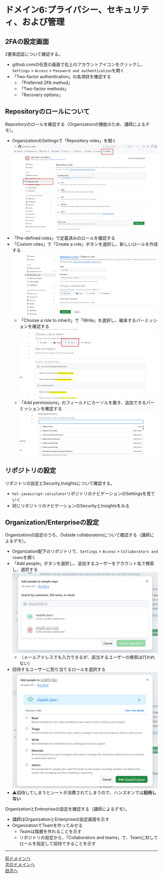 # ドメイン6:プライバシー、セキュリティ、および管理

## 2FAの設定画面

2要素認証について確認する。

- github.comの任意の画面で右上のアカウントアイコンをクリックし、`Settings` > `Access` > `Password and authentication`を開く
- 「Two-factor authentication」の各項目を確認する
  - 「Preferred 2FA method」
  - 「Two-factor methods」
  - 「Recovery options」

## Repositoryのロールについて

Repositoryのロールを確認する（Organizationの機能のため、講師によるデモ）。

- OrganizationのSettingsで「Repository roles」を開く  
  ![OrganizationのSettingsの「Repository roles」を開く](../image/image6-repository-roles.png)
- 「Pre-defined roles」で定義済みのロールを確認する
- 「Custom roles」で「Create a role」ボタンを選択し、新しいロールを作成する  
  ![新しいCustom roleを作成する](../image/image6-repository-roles-create-a-role.png)
  - 「Choose a role to inherit」で「Write」を選択し、継承するパーミッションを確認する  
    ![「Choose a role to inherit」で「Write」を選択する](../image/image6-repository-roles-create-a-role-choose-to-inherit.png)
  - 「Add permissions」のフィールドにカーソルを置き、追加できるパーミッションを確認する  
    ![「Add permissions」のフィールドに表示される追加できるパーミッションの候補一覧](../image/image6-repository-roles-create-a-role-add-permissions.png)

## リポジトリの設定

リポジトリの設定とSecurity,Insightsについて確認する。

- `hol-javascript-calculator`リポジトリのナビゲーションのSettingsを見ていく
- 同じリポジトリのナビゲーションのSecurityとInsightsをみる

## Organization/Enterpriseの設定

Organizationの設定のうち、Outside collaboratorsについて確認する（講師によるデモ）。

- Organization配下のリポジトリで、`Settings` > `Access` > `Collaborators and teams`を開く
- 「Add people」ボタンを選択し、追加するユーザーをアカウント名で検索し、選択する  
  ![Outside collaboratorとして招待するユーザーを検索する](../image/image6-collaborators-and-teams-add-people.png)
  - （メールアドレスでも入力できるが、該当するユーザーの検索は行われない）
- 招待するユーザーに割り当てるロールを選択する  
  ![Outside collaboratorとして招待するユーザー](../image/image6-collaborators-and-teams-add-people-choose-a-role.png)
- ⚠️招待してしまうとシートが消費されてしまうので、ハンズオンでは**招待しない**

OrganizationとEnterpriseの設定を確認する（講師によるデモ）。

- 講師はOrganizationとEnterpriseの設定画面を示す
- OrganizationでTeamを作ってみせる
  - Teamは階層を作れることを示す
  - リポジトリの設定から、「Collaborators and teams」で、Teamに対してロールを指定して招待できることを示す

---
 [前ドメインへ](../domain5/README.md)  
[次のドメインへ](../domain7/README.md)  
[目次へ](../README.md)
